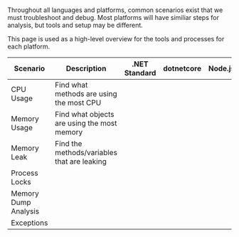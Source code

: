 #
Throughout all languages and platforms, common scenarios exist that we must troubleshoot and debug.  Most platforms will have similiar steps for analysis, but tools and setup may be different.

This page is used as a high-level overview for the tools and processes for each platform.

|Scenario|Description|.NET Standard|dotnetcore|Node.js|GO|
|--|--|--|--|--|--|
|CPU Usage|Find what methods are using the most CPU
|Memory Usage|Find what objects are using the most memory
|Memory Leak|Find the methods/variables that are leaking
|Process Locks|
|Memory Dump Analysis|
|Exceptions|
